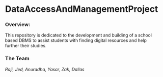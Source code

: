 # DataAccessAndManagementProject

### Overview:
This repository is dedicated to the development and building of a school based DBMS to assist students with finding digital resources and help further their studies. 

### The Team
_Raji,
Jed,
Anuradha,
Yasar,
Zak,
Dallas_
